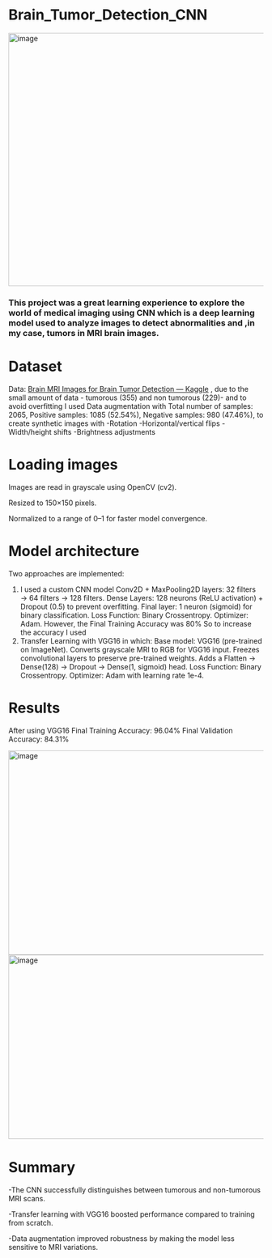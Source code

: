# Brain_Tumor_Detection_CNN
<img width="1200" height="500" alt="image" src="https://github.com/user-attachments/assets/5b2dd6e5-3df5-427f-97f6-3208b69b1a2e" />


### This project was a great learning experience to explore the world of **medical imaging** using CNN which is a deep learning model used to analyze images to detect abnormalities and ,in my case, tumors in MRI brain images. 


# Dataset
Data: [Brain MRI Images for Brain Tumor Detection — Kaggle](https://www.kaggle.com/datasets/navoneel/brain-mri-images-for-brain-tumor-detection)
, due to the small amount of data - tumorous (355) and non tumorous (229)- and to avoid overfitting I used Data augmentation with Total number of samples: 2065, Positive samples: 1085 (52.54%), Negative samples: 980 (47.46%), to create synthetic images with 
-Rotation
-Horizontal/vertical flips
-Width/height shifts
-Brightness adjustments

# Loading images 
Images are read in grayscale using OpenCV (cv2).

Resized to 150×150 pixels.

Normalized to a range of 0–1 for faster model convergence.

# Model architecture
Two approaches are implemented:

1. I used a custom CNN model Conv2D + MaxPooling2D layers:
32 filters → 64 filters → 128 filters.
Dense Layers:
128 neurons (ReLU activation) + Dropout (0.5) to prevent overfitting.
Final layer: 1 neuron (sigmoid) for binary classification.
Loss Function: Binary Crossentropy.
Optimizer: Adam.
However, the Final Training Accuracy was 80%
So to increase the accuracy I used
2. Transfer Learning with VGG16 in which:
Base model: VGG16 (pre-trained on ImageNet).
Converts grayscale MRI to RGB for VGG16 input.
Freezes convolutional layers to preserve pre-trained weights.
Adds a Flatten → Dense(128) → Dropout → Dense(1, sigmoid) head.
Loss Function: Binary Crossentropy.
Optimizer: Adam with learning rate 1e-4.

# Results
After using VGG16
Final Training Accuracy: 96.04%
Final Validation Accuracy: 84.31%

<img width="971" height="404" alt="image" src="https://github.com/user-attachments/assets/5a65e744-ddab-465d-96fe-8fe9f57baa65" />



<img width="969" height="364" alt="image" src="https://github.com/user-attachments/assets/262980c2-0ac2-4737-8269-08f0089afd1e" />

# Summary 
-The CNN successfully distinguishes between tumorous and non-tumorous MRI scans.

-Transfer learning with VGG16 boosted performance compared to training from scratch.

-Data augmentation improved robustness by making the model less sensitive to MRI variations.



